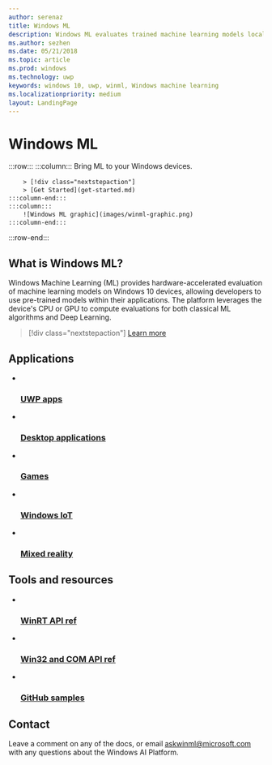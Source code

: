 ```yaml
---
author: serenaz
title: Windows ML
description: Windows ML evaluates trained machine learning models locally on Windows 10 devices, allowing developers to use pre-trained models within their applications.
ms.author: sezhen
ms.date: 05/21/2018
ms.topic: article
ms.prod: windows
ms.technology: uwp
keywords: windows 10, uwp, winml, Windows machine learning
ms.localizationpriority: medium
layout: LandingPage
---
```

# Windows ML

:::row:::
    :::column:::
        Bring ML to your Windows devices.
        
        > [!div class="nextstepaction"]
        > [Get Started](get-started.md)
    :::column-end:::
    :::column:::
        ![Windows ML graphic](images/winml-graphic.png)
    :::column-end:::
:::row-end:::

## What is Windows ML? 

Windows Machine Learning (ML) provides hardware-accelerated evaluation of machine learning models on Windows 10 devices, allowing developers to use pre-trained models within their applications. The platform leverages the device's CPU or GPU to compute evaluations for both classical ML algorithms and Deep Learning.

> [!div class="nextstepaction"]
> [Learn more](overview.md)

## Applications

<div class="container">
<ul id="developer-all" class="cardsC">
    <li>
        <a href="https://docs.microsoft.com/windows/uwp/">
            <div class="cardSize">
                <div class="cardPadding">
                    <div class="card">
                        <div class="cardImageOuter">
                                                <div class="cardImage bgdAccent1">
                                                    <img data-scaleimage="/media/hubs/windows/win_developer-uwp.svg" alt="" />
                                                </div>
                                            </div>
                                            <div class="cardText">
                                                <h3>UWP apps</h3>
                                            </div>
                                        </div>
                                    </div>
                                </div>
                            </a>
                        </li>
                        <li>
                            <a href="https://developer.microsoft.com/windows/desktop">
                                <div class="cardSize">
                                    <div class="cardPadding">
                                        <div class="card">
                                            <div class="cardImageOuter">
                                                <div class="cardImage bgdAccent1">
                                                    <img data-scaleimage="/media/hubs/windows/win_developer-desktop.svg" alt="" />
                                                </div>
                                            </div>
                                            <div class="cardText">
                                                <h3>Desktop applications</h3>
                                            </div>
                                        </div>
                                    </div>
                                </div>
                            </a>
                        </li>
                        <li>
                            <a href="https://developer.microsoft.com/games">
                                <div class="cardSize">
                                    <div class="cardPadding">
                                        <div class="card">
                                            <div class="cardImageOuter">
                                                <div class="cardImage bgdAccent1">
                                                    <img data-scaleimage="/media/hubs/windows/win_developer-games.svg" alt="" />
                                                </div>
                                            </div>
                                            <div class="cardText">
                                                <h3>Games</h3>
                                            </div>
                                        </div>
                                    </div>
                                </div>
                            </a>
                        </li>
                        <li>
                            <a href="https://docs.microsoft.com/windows/iot-core/">
                                <div class="cardSize">
                                    <div class="cardPadding">
                                        <div class="card">
                                            <div class="cardImageOuter">
                                                <div class="cardImage bgdAccent1">
                                                    <img data-scaleimage="/media/hubs/windows/win_developer-iot.svg" alt="" />
                                                </div>
                                            </div>
                                            <div class="cardText">
                                                <h3>Windows IoT</h3>
                                            </div>
                                        </div>
                                    </div>
                                </div>
                            </a>
                        </li>
                        <li>
                            <a href="https://developer.microsoft.com/windows/mixed-reality">
                                <div class="cardSize">
                                    <div class="cardPadding">
                                        <div class="card">
                                            <div class="cardImageOuter">
                                                <div class="cardImage bgdAccent1">
                                                    <img data-scaleimage="/media/hubs/windows/win_developer-mixed-reality.svg" alt="" />
                                                </div>
                                            </div>
                                            <div class="cardText">
                                                <h3>Mixed reality</h3>
                                            </div>
                                        </div>
                                    </div>
                                </div>
                            </a>
                        </li>
                    </ul>
</div>

## Tools and resources

<div class="container">
    <ul class="cardsY panelContent featuredContent">
        <li>
            <a href="">
                <div class="cardSize">
                    <div class="cardPadding">
                        <div class="card">
                            <div class="cardImageOuter">
                                <div class="cardImage">
                                    <img data-hoverimage="/media/logos/logo_Windows.svg" src="/media/logos/logo_Windows.svg" alt="" />
                                </div>
                            </div>
                            <div class="cardText">
                                <h3>WinRT API ref</h3>
                            </div>
                        </div>
                    </div>
                </div>
            </a>
        </li>
        <li>
              <a href="">
                  <div class="cardSize">
                      <div class="cardPadding">
                          <div class="card">
                              <div class="cardImageOuter">
                                  <div class="cardImage">
                                      <img data-hoverimage="/media/logos/logo_win32-com.svg" src="/media/logos/logo_win32-com.svg" alt="" />
                                  </div>
                              </div>
                              <div class="cardText">
                                  <h3>Win32 and COM API ref</h3>
                              </div>
                          </div>
                      </div>
                  </div>
              </a>
          </li>
        <li>
              <a href="">
                  <div class="cardSize">
                      <div class="cardPadding">
                          <div class="card">
                              <div class="cardImageOuter">
                                  <div class="cardImage">
                                      <img data-hoverimage="/media/logos/logo_octokitty.svg" src="/media/logos/logo_octokitty.svg" alt="" />
                                  </div>
                              </div>
                              <div class="cardText">
                                  <h3>GitHub samples</h3>
                              </div>
                          </div>
                      </div>
                  </div>
              </a>
          </li>
      </ul>
  </div>

## Contact

Leave a comment on any of the docs, or email askwinml@microsoft.com with any questions about the Windows AI Platform.